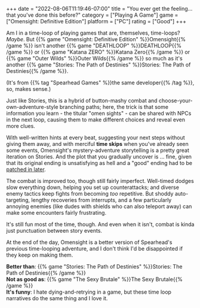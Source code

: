 +++
date = "2022-08-06T11:19:46-07:00"
title = "You ever get the feeling... that you've done this before?"
category = ["Playing A Game"]
game = ["Omensight: Definitive Edition"]
platform = ["PC"]
rating = ["Good"]
+++

Am I in a time-loop of playing games that are, themselves, time-loops?  <i>Maybe</i>.  But {{% game "Omensight: Definitive Edition" %}}Omensight{{% /game %}} isn't another {{% game "DEATHLOOP" %}}DEATHLOOP{{% /game %}} or {{% game "Katana ZERO" %}}Katana Zero{{% /game %}} or {{% game "Outer Wilds" %}}Outer Wilds{{% /game %}} so much as it's another {{% game "Stories: The Path of Destinies" %}}Stories: The Path of Destinies{{% /game %}}.

(It's from {{% tag "Spearhead Games" %}}the same developer{{% /tag %}}, so, makes sense.)

Just like Stories, this is a hybrid of button-mashy combat and choose-your-own-adventure-style branching paths; here, the trick is that some information you learn - the titular "omen sights" - can be shared with NPCs in the next loop, causing them to make different choices and reveal even more clues.

With well-written hints at every beat, suggesting your next steps without giving them away, and with merciful <b>time skips</b> when you've already seen some events, Omensight's mystery-adventure storytelling is a pretty great iteration on Stories.  And the plot that you gradually uncover is ... fine, given that its original ending is unsatisfying as hell and a "good" ending had to be <a href="https://store.steampowered.com/news/app/455820/view/2981869155472631361">patched in later</a>.

The combat is improved too, though still fairly imperfect.  Well-timed dodges slow everything down, helping you set up counterattacks; and diverse enemy tactics keep fights from becoming <i>too</i> repetitive.  But shoddy auto-targeting, lengthy recoveries from interrupts, and a few particularly annoying enemies (like dudes with shields who can also teleport away) can make some encounters fairly frustrating.

It's still fun most of the time, though.  And even when it isn't, combat is kinda just punctuation between story events.

At the end of the day, Omensight is a better version of Spearhead's previous time-looping adventure, and I don't think I'd be disappointed if they keep on making them.

<b>Better than</b>: {{% game "Stories: The Path of Destinies" %}}Stories: The Path of Destinies{{% /game %}}  
<b>Not as good as</b>: {{% game "The Sexy Brutale" %}}The Sexy Brutale{{% /game %}}  
<b>It's funny</b>: I hate dying-and-retrying in a game, but these time loop narratives do the same thing and I love it.

